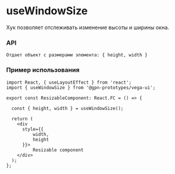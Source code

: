 # useWindowSize

Хук позволяет отслеживать изменение высоты и ширины окна.

### API

    Отдает объект с размерами элемента: { height, width }

### Пример использования

```tsx
import React, { useLayoutEffect } from 'react';
import { useWindowSize } from '@gpn-prototypes/vega-ui';

export const ResizableComponent: React.FC = () => {

  const { height, width } = useWindowSize();

  return (
    <div 
      style={{
          width,
          height
      }}>
          Resizable component
    </div>
  );
};
```
